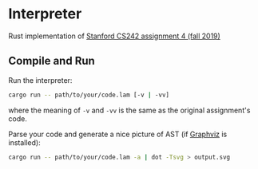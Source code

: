 # Interpreter

Rust implementation of [Stanford CS242 assignment 4 (fall 2019)](https://stanford-cs242.github.io/f19/assignments/assign4/)

## Compile and Run

Run the interpreter:
```sh
cargo run -- path/to/your/code.lam [-v | -vv]
```
where the meaning of `-v` and `-vv` is the same as the original assignment's code.

Parse your code and generate a nice picture of AST (if [Graphviz](https://graphviz.org/) is installed):
```sh
cargo run -- path/to/your/code.lam -a | dot -Tsvg > output.svg
```
